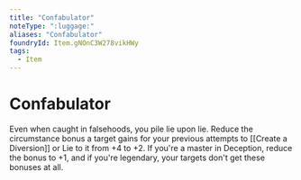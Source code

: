 ```yaml
---
title: "Confabulator"
noteType: ":luggage:"
aliases: "Confabulator"
foundryId: Item.gNOnC3W278vikHWy
tags:
  - Item
---
```


# Confabulator

Even when caught in falsehoods, you pile lie upon lie. Reduce the circumstance bonus a target gains for your previous attempts to [[Create a Diversion]] or Lie to it from +4 to +2. If you're a master in Deception, reduce the bonus to +1, and if you're legendary, your targets don't get these bonuses at all.
